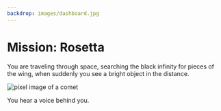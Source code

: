 ```yaml
---
backdrop: images/dashboard.jpg
---
```


# Mission: Rosetta

You are traveling through space, searching the black infinity for pieces of the wing, when suddenly you see a bright object in the distance.

<img alt="pixel image of a comet" class="mb-10 mt-10" style="display: inline" src="/images/comet.jpg" />

You hear a voice behind you.

<Helper id="1"/>

<Page url="dust"  action="Steer towards the dust tail" condition="none" />

<Page url="ion"  action="Steer towards the ion tail" condition="none" />


